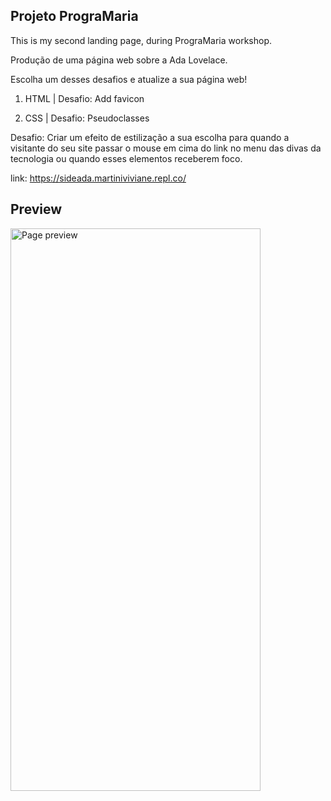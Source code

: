 ## Projeto PrograMaria

This is my second landing page, during PrograMaria workshop.

Produção de uma página web sobre a Ada Lovelace.

Escolha um desses desafios e atualize a sua página web! 

1) HTML | Desafio: Add favicon


2) CSS | Desafio: Pseudoclasses

Desafio: Criar um efeito de estilização a sua escolha para quando a visitante do seu site passar o mouse em cima do link no menu das divas da tecnologia ou quando esses elementos receberem foco.

link: https://sideada.martiniviviane.repl.co/

## Preview

<img width="400px" height="900px" src="assets/previewAda.png" alt="Page preview">